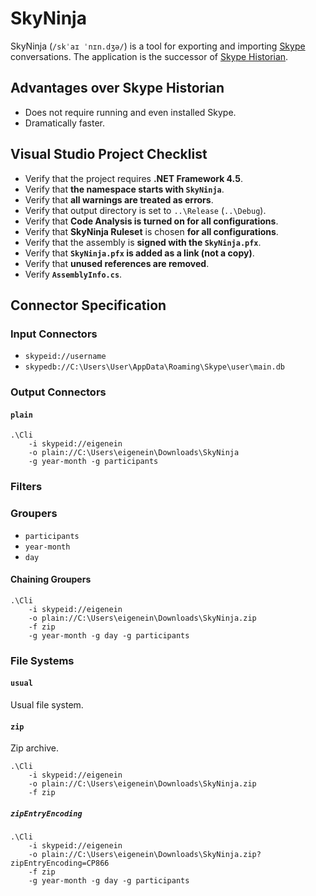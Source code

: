 # SkyNinja

SkyNinja (`/skˈaɪ ˈnɪn.dʒə/`) is a tool for exporting and importing [Skype](http://www.skype.com) conversations. The application is the successor of [Skype Historian](http://eigene.in/skype-historian).

## Advantages over Skype Historian

* Does not require running and even installed Skype.
* Dramatically faster.

## Visual Studio Project Checklist

* Verify that the project requires **.NET Framework 4.5**.
* Verify that **the namespace starts with `SkyNinja`**.
* Verify that **all warnings are treated as errors**.
* Verify that output directory is set to `..\Release` (`..\Debug`).
* Verify that **Code Analysis is turned on for all configurations**.
* Verify that **SkyNinja Ruleset** is chosen **for all configurations**.
* Verify that the assembly is **signed with the `SkyNinja.pfx`**.
* Verify that **`SkyNinja.pfx` is added as a link (not a copy)**.
* Verify that **unused references are removed**.
* Verify **`AssemblyInfo.cs`**.

## Connector Specification

### Input Connectors

* `skypeid://username`
* `skypedb://C:\Users\User\AppData\Roaming\Skype\user\main.db`

### Output Connectors

#### `plain`

```
.\Cli
    -i skypeid://eigenein
    -o plain://C:\Users\eigenein\Downloads\SkyNinja
    -g year-month -g participants
```

### Filters



### Groupers

* `participants`
* `year-month`
* `day`

#### Chaining Groupers

```
.\Cli
    -i skypeid://eigenein
    -o plain://C:\Users\eigenein\Downloads\SkyNinja.zip
    -f zip
    -g year-month -g day -g participants
```

### File Systems

#### `usual`

Usual file system.

#### `zip`

Zip archive.

```
.\Cli
    -i skypeid://eigenein
    -o plain://C:\Users\eigenein\Downloads\SkyNinja.zip
    -f zip
```

##### `zipEntryEncoding`

```
.\Cli
    -i skypeid://eigenein
    -o plain://C:\Users\eigenein\Downloads\SkyNinja.zip?zipEntryEncoding=CP866
    -f zip
    -g year-month -g day -g participants
```
